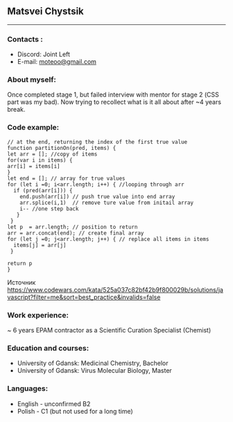 ## Matsvei Chystsik
********

### Contacts :

* Discord: Joint Left
* E-mail: moteoo@gmail.com

### About myself:
Once completed stage 1, but failed interview with mentor for stage 2 (СSS part was my bad).
Now trying to recollect what is it all about after ~4 years break.

### Code example: 
```// partition the items array so that all values for which pred returns true are
// at the end, returning the index of the first true value
function partitionOn(pred, items) {
let arr = []; //copy of items
for(var i in items) {
arr[i] = items[i]
}
let end = []; // array for true values
for (let i =0; i<arr.length; i++) { //looping through arr
  if (pred(arr[i])) {
    end.push(arr[i]) // push true value into end array
    arr.splice(i,1)  // remove ture value from initail array
    i-- //one step back
   }
 } 
let p  = arr.length; // position to return 
arr = arr.concat(end); // create final array
for (let j =0; j<arr.length; j++) { // replace all items in items
  items[j] = arr[j]
 }
 
return p
}
```
Источник <https://www.codewars.com/kata/525a037c82bf42b9f800029b/solutions/javascript?filter=me&sort=best_practice&invalids=false> 

### Work experience:
~ 6 years EPAM contractor as a Scientific Curation Specialist (Chemist)

### Education and courses:
* University of Gdansk: Medicinal Chemistry, Bachelor
* University of Gdansk: Virus Molecular Biology, Master

### Languages:
* English - unconfirmed B2 
* Polish - C1 (but not used for a long time)
